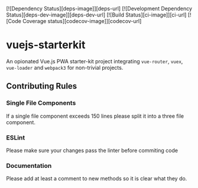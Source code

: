 [![Dependency Status][deps-image]][deps-url]
[![Development Dependency Status][deps-dev-image]][deps-dev-url]
[![Build Status][ci-image]][ci-url]
[![Code Coverage status][codecov-image]][codecov-url]

# vuejs-starterkit

An opionated Vue.js PWA starter-kit project integrating `vue-router`, `vuex`, `vue-loader` and `webpack3` for non-trivial projects.

## Contributing Rules

### Single File Components
If a single file component exceeds 150 lines please split it into a three file component.

### ESLint
Please make sure your changes pass the linter before commiting code

### Documentation
Please add at least a comment to new methods so it is clear what they do.